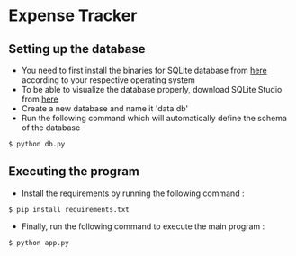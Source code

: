 # Expense Tracker

## Setting up the database 
- You need to first install the binaries for SQLite database from [here](https://www.sqlite.org/download.html) according to your respective operating system
- To be able to visualize the database properly, download SQLite Studio from [here](https://sqlitestudio.pl/)
- Create a new database and name it 'data.db'
- Run the following command which will automatically define the schema of the database
```
$ python db.py
```

## Executing the program
- Install the requirements by running the following command :
```
$ pip install requirements.txt
```
- Finally, run the following command to execute the main program :
```
$ python app.py
```